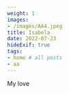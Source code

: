 ```yaml
---
weight: 1
images:
- /images/AA4.jpeg
title: Isabela
date: 2022-07-23
hideExif: true
tags:
- home # all posts
- aa
---
```

My love